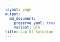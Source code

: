 ```yaml
---
layout: page
output:
  md_document:
    preserve_yaml: true
    variant: gfm
title: Lab 07 Solution
---
```



